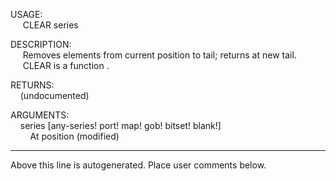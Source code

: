 USAGE:  
&nbsp;&nbsp;&nbsp;&nbsp;&nbsp;CLEAR&nbsp;series&nbsp;  
  
DESCRIPTION:  
&nbsp;&nbsp;&nbsp;&nbsp;&nbsp;Removes&nbsp;elements&nbsp;from&nbsp;current&nbsp;position&nbsp;to&nbsp;tail;&nbsp;returns&nbsp;at&nbsp;new&nbsp;tail.  
&nbsp;&nbsp;&nbsp;&nbsp;&nbsp;CLEAR&nbsp;is&nbsp;a&nbsp;function&nbsp;.  
  
RETURNS:  
&nbsp;&nbsp;&nbsp;&nbsp;(undocumented)  
  
ARGUMENTS:  
&nbsp;&nbsp;&nbsp;&nbsp;series&nbsp;[any-series!&nbsp;port!&nbsp;map!&nbsp;gob!&nbsp;bitset!&nbsp;blank!]  
&nbsp;&nbsp;&nbsp;&nbsp;&nbsp;&nbsp;&nbsp;&nbsp;At&nbsp;position&nbsp;(modified)  
___
Above this line is autogenerated. Place user comments below.